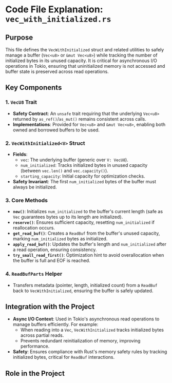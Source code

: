# Code File Explanation: `vec_with_initialized.rs`

## Purpose
This file defines the `VecWithInitialized` struct and related utilities to safely manage a buffer (`Vec<u8>` or `&mut Vec<u8>`) while tracking the number of initialized bytes in its unused capacity. It is critical for asynchronous I/O operations in Tokio, ensuring that uninitialized memory is not accessed and buffer state is preserved across read operations.

## Key Components

### 1. `VecU8` Trait
- **Safety Contract**: An `unsafe` trait requiring that the underlying `Vec<u8>` returned by `as_ref()`/`as_mut()` remains consistent across calls.
- **Implementations**: Provided for `Vec<u8>` and `&mut Vec<u8>`, enabling both owned and borrowed buffers to be used.

### 2. `VecWithInitialized<V>` Struct
- **Fields**:
  - `vec`: The underlying buffer (generic over `V: VecU8`).
  - `num_initialized`: Tracks initialized bytes in unused capacity (between `vec.len()` and `vec.capacity()`).
  - `starting_capacity`: Initial capacity for optimization checks.
- **Safety Invariant**: The first `num_initialized` bytes of the buffer must always be initialized.

### 3. Core Methods
- **`new()`**: Initializes `num_initialized` to the buffer's current length (safe as `Vec` guarantees bytes up to its length are initialized).
- **`reserve()`**: Ensures sufficient capacity, resetting `num_initialized` if reallocation occurs.
- **`get_read_buf()`**: Creates a `ReadBuf` from the buffer's unused capacity, marking `num_initialized` bytes as initialized.
- **`apply_read_buf()`**: Updates the buffer's length and `num_initialized` after a read operation, ensuring consistency.
- **`try_small_read_first()`**: Optimization hint to avoid overallocation when the buffer is full and EOF is reached.

### 4. `ReadBufParts` Helper
- Transfers metadata (pointer, length, initialized count) from a `ReadBuf` back to `VecWithInitialized`, ensuring the buffer is safely updated.

## Integration with the Project
- **Async I/O Context**: Used in Tokio's asynchronous read operations to manage buffers efficiently. For example:
  - When reading into a `Vec`, `VecWithInitialized` tracks initialized bytes across partial reads.
  - Prevents redundant reinitialization of memory, improving performance.
- **Safety**: Ensures compliance with Rust's memory safety rules by tracking initialized bytes, critical for `ReadBuf` interactions.

## Role in the Project